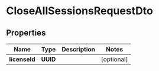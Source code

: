

# CloseAllSessionsRequestDto


## Properties

| Name | Type | Description | Notes |
|------------ | ------------- | ------------- | -------------|
|**licenseId** | **UUID** |  |  [optional] |



